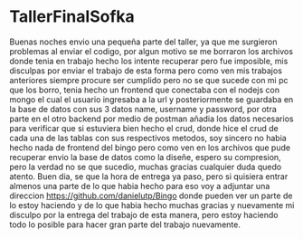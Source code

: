 # TallerFinalSofka
Buenas noches envio una pequeña parte del taller, ya que me surgieron problemas al enviar el codigo, por algun motivo se me borraron los archivos donde tenia en trabajo hecho los intente recuperar pero fue imposible, mis disculpas por enviar el trabajo de esta forma pero como ven mis trabajos anteriores siempre procure ser cumplido pero no se que sucede con mi pc que los borro, tenia hecho un frontend que conectaba con el nodejs con mongo el cual el usuario ingresaba a la url y posteriormente se guardaba en la base de datos con sus 3 datos name, username y password, por otra parte en el otro backend por medio de postman añadia los datos necesarios para verificar que si estuviera bien hecho el crud, donde hice el crud de cada una de las tablas con sus respectivos metodos, soy sincero no habia hecho nada de frontend del bingo pero como ven en los archivos que pude recuperar envio la base de datos como la diseñe, espero su compresion, pero la verdad no se que sucedio, muchas gracias cualquier duda quedo atento.
Buen dia, se que la hora de entrega ya paso, pero si quisiera entrar almenos una parte de lo que habia hecho para eso voy a adjuntar una direccion https://github.com/danielutp/Bingo donde pueden ver un parte de lo estoy haciendo y de lo que habia hecho muchas gracias y nuevamente mi disculpo por la entrega del trabajo de esta manera, pero estoy haciendo todo lo posible para hacer gran parte del trabajo nuevamente.
